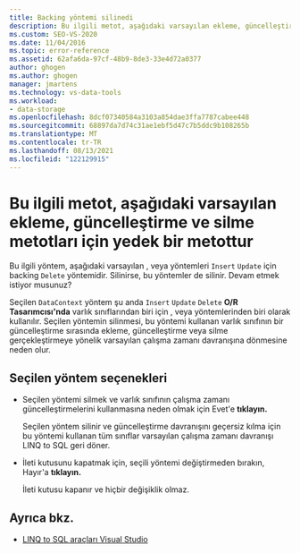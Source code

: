 ```yaml
---
title: Backing yöntemi silinedi
description: Bu ilgili metot, aşağıdaki varsayılan ekleme, güncelleştirme ve silme metotları için yedek bir metottur
ms.custom: SEO-VS-2020
ms.date: 11/04/2016
ms.topic: error-reference
ms.assetid: 62afa6da-97cf-48b9-8de3-33e4d72a0377
author: ghogen
ms.author: ghogen
manager: jmartens
ms.technology: vs-data-tools
ms.workload:
- data-storage
ms.openlocfilehash: 8dcf07340584a3103a854dae3ffa7787cabee448
ms.sourcegitcommit: 68897da7d74c31ae1ebf5d47c7b5ddc9b108265b
ms.translationtype: MT
ms.contentlocale: tr-TR
ms.lasthandoff: 08/13/2021
ms.locfileid: "122129915"
---
```

# <a name="this-related-method-is-the-backing-method-for-the-following-default-insert-update-or-delete-methods"></a>Bu ilgili metot, aşağıdaki varsayılan ekleme, güncelleştirme ve silme metotları için yedek bir metottur

Bu ilgili yöntem, aşağıdaki varsayılan , veya yöntemleri `Insert` `Update` için backing `Delete` yöntemidir. Silinirse, bu yöntemler de silinir. Devam etmek istiyor musunuz?

Seçilen `DataContext` yöntem şu anda `Insert` `Update` `Delete` **O/R Tasarımcısı'nda** varlık sınıflarından biri için , veya yöntemlerinden biri olarak kullanılır. Seçilen yöntemin silinmesi, bu yöntemi kullanan varlık sınıfının bir güncelleştirme sırasında ekleme, güncelleştirme veya silme gerçekleştirmeye yönelik varsayılan çalışma zamanı davranışına dönmesine neden olur.

## <a name="selected-method-options"></a>Seçilen yöntem seçenekleri

- Seçilen yöntemi silmek ve varlık sınıfının çalışma zamanı güncelleştirmelerini kullanmasına neden olmak için Evet'e **tıklayın.**

   Seçilen yöntem silinir ve güncelleştirme davranışını geçersiz kılma için bu yöntemi kullanan tüm sınıflar varsayılan çalışma zamanı davranışı LINQ to SQL geri döner.

- İleti kutusunu kapatmak için, seçili yöntemi değiştirmeden bırakın, Hayır'a **tıklayın.**

   İleti kutusu kapanır ve hiçbir değişiklik olmaz.

## <a name="see-also"></a>Ayrıca bkz.

- [LINQ to SQL araçları Visual Studio](../data-tools/linq-to-sql-tools-in-visual-studio2.md)
